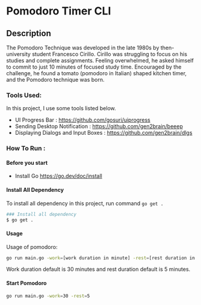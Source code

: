 # Pomodoro Timer CLI

## Description


The Pomodoro Technique was developed in the late 1980s by then-university student Francesco Cirillo. Cirillo was struggling to focus on his studies and complete assignments. Feeling overwhelmed, he asked himself to commit to just 10 minutes of focused study time. Encouraged by the challenge, he found a tomato (pomodoro in Italian) shaped kitchen timer, and the Pomodoro technique was born.

### Tools Used:

In this project, I use some tools listed below.

- UI Progress Bar : https://github.com/gosuri/uiprogress
- Sending Desktop Notification : https://github.com/gen2brain/beeep
- Displaying Dialogs and Input Boxes : https://github.com/gen2brain/dlgs

### How To Run :
#### Before you start
- Install Go https://go.dev/doc/install

#### Install All Dependency
To install all dependency in this project, run command `go get .`
```bash
### Install all dependency
$ go get .
```
#### Usage
Usage of pomodoro:
```bash
go run main.go -work=[work duration in minute] -rest=[rest duration in minute]
```
Work duration default is 30 minutes and rest duration default  is 5 minutes.

#### Start Pomodoro
```bash
go run main.go -work=30 -rest=5  
```